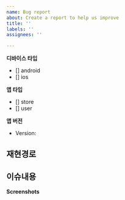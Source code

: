 ```yaml
---
name: Bug report
about: Create a report to help us improve
title: ''
labels: ''
assignees: ''

---
```


**디바이스 타입**
- [] android
- [] ios

**앱 타입**
- [] store 
- [] user

**앱 버전**
- Version: 

**재현경로**
-

**이슈내용**
-

**Screenshots**
